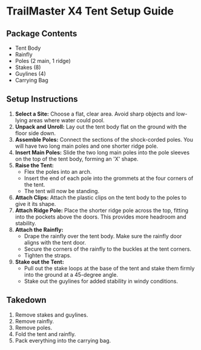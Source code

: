 # TrailMaster X4 Tent Setup Guide

## Package Contents
- Tent Body
- Rainfly
- Poles (2 main, 1 ridge)
- Stakes (8)
- Guylines (4)
- Carrying Bag

## Setup Instructions

1.  **Select a Site:** Choose a flat, clear area. Avoid sharp objects and low-lying areas where water could pool.
2.  **Unpack and Unroll:** Lay out the tent body flat on the ground with the floor side down.
3.  **Assemble Poles:** Connect the sections of the shock-corded poles. You will have two long main poles and one shorter ridge pole.
4.  **Insert Main Poles:** Slide the two long main poles into the pole sleeves on the top of the tent body, forming an 'X' shape.
5.  **Raise the Tent:**
    *   Flex the poles into an arch.
    *   Insert the end of each pole into the grommets at the four corners of the tent.
    *   The tent will now be standing.
6.  **Attach Clips:** Attach the plastic clips on the tent body to the poles to give it its shape.
7.  **Attach Ridge Pole:** Place the shorter ridge pole across the top, fitting into the pockets above the doors. This provides more headroom and stability.
8.  **Attach the Rainfly:**
    *   Drape the rainfly over the tent body. Make sure the rainfly door aligns with the tent door.
    *   Secure the corners of the rainfly to the buckles at the tent corners.
    *   Tighten the straps.
9.  **Stake out the Tent:**
    *   Pull out the stake loops at the base of the tent and stake them firmly into the ground at a 45-degree angle.
    *   Stake out the guylines for added stability in windy conditions.

## Takedown

1.  Remove stakes and guylines.
2.  Remove rainfly.
3.  Remove poles.
4.  Fold the tent and rainfly.
5.  Pack everything into the carrying bag. 